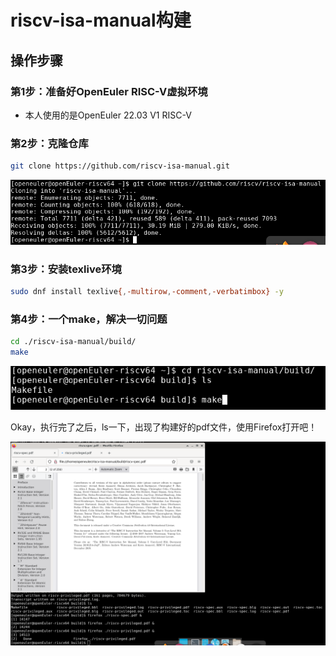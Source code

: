 # riscv-isa-manual构建

## 操作步骤

### 第1步：准备好OpenEuler RISC-V虚拟环境

- 本人使用的是OpenEuler 22.03 V1 RISC-V

### 第2步：克隆仓库

```bash
git clone https://github.com/riscv-isa-manual.git
```

![](./img/Screenshot_20221205_141516.png)

### 第3步：安装texlive环境

```bash
sudo dnf install texlive{,-multirow,-comment,-verbatimbox} -y
```

### 第4步：一个make，解决一切问题

```bash
cd ./riscv-isa-manual/build/
make
```

![](./img/Screenshot_20221205_143609.png)

Okay，执行完了之后，ls一下，出现了构建好的pdf文件，使用Firefox打开吧！

![](./img/Screenshot_20221205_144547.png)
